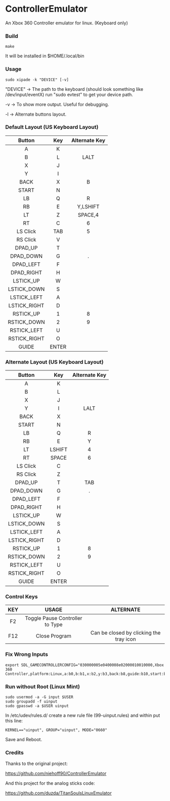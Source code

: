 # ControllerEmulator
An Xbox 360 Controller emulator for linux. (Keyboard only)

### Build

```
make
```

It will be installed in $HOME/.local/bin

### Usage

```
sudo xipade -k "DEVICE" [-v]
```

"DEVICE" -> The path to the keyboard (should look something like /dev/input/eventX)
            run "sudo evtest" to get your device path.

   -v    -> To show more output. Useful for debugging.

   -l    -> Alternate buttons layout.

### Default Layout (US Keyboard Layout)

| Button       | Key                             | Alternate Key |
|:------------:|:-------------------------------:|:-------------:|
| A            | K                               |               |
| B            | L                               | LALT          |
| X            | J                               |               |
| Y            | I                               |               |
| BACK         | X                               | B             |
| START        | N                               |               |
| LB           | Q                               | R             |
| RB           | E                               | Y,LSHIFT      |
| LT           | Z                               | SPACE,4       |
| RT           | C                               | 6             |
| LS Click     | TAB                             | 5             |
| RS Click     | V                               |               |
| DPAD_UP      | T                               |               |
| DPAD_DOWN    | G                               | .             |
| DPAD_LEFT    | F                               |               |
| DPAD_RIGHT   | H                               |               |
| LSTICK_UP    | W                               |               |
| LSTICK_DOWN  | S                               |               |
| LSTICK_LEFT  | A                               |               |
| LSTICK_RIGHT | D                               |               |
| RSTICK_UP    | 1                               | 8             |
| RSTICK_DOWN  | 2                               | 9             |
| RSTICK_LEFT  | U                               |               |
| RSTICK_RIGHT | O                               |               |
| GUIDE        | ENTER                           |               |

### Alternate Layout (US Keyboard Layout)

| Button       | Key                             | Alternate Key |
|:------------:|:-------------------------------:|:-------------:|
| A            | K                               |               |
| B            | L                               |               |
| X            | J                               |               |
| Y            | I                               | LALT          |
| BACK         | X                               |               |
| START        | N                               |               |
| LB           | Q                               | R             |
| RB           | E                               | Y             |
| LT           | LSHIFT                          | 4             |
| RT           | SPACE                           | 6             |
| LS Click     | C                               |               |
| RS Click     | Z                               |               |
| DPAD_UP      | T                               | TAB           |
| DPAD_DOWN    | G                               | .             |
| DPAD_LEFT    | F                               |               |
| DPAD_RIGHT   | H                               |               |
| LSTICK_UP    | W                               |               |
| LSTICK_DOWN  | S                               |               |
| LSTICK_LEFT  | A                               |               |
| LSTICK_RIGHT | D                               |               |
| RSTICK_UP    | 1                               | 8             |
| RSTICK_DOWN  | 2                               | 9             |
| RSTICK_LEFT  | U                               |               |
| RSTICK_RIGHT | O                               |               |
| GUIDE        | ENTER                           |               |

### Control Keys

| KEY          | USAGE                           | ALTERNATE     |
|:------------:|:-------------------------------:|:-------------:|
| F2           | Toggle Pause Controller to Type |               |
| F12          | Close Program                   | Can be closed by clicking the tray icon |

### Fix Wrong Inputs
```
export SDL_GAMECONTROLLERCONFIG="030000005e0400008e02000010010000,Xbox 360 Controller,platform:Linux,a:b0,b:b1,x:b2,y:b3,back:b8,guide:b10,start:b9,leftstick:b11,rightstick:b12,leftshoulder:b4,rightshoulder:b5,dpup:b13,dpdown:b14,dpleft:b15,dpright:b16,leftx:a0,lefty:a1,rightx:a2,righty:a3,lefttrigger:b6,righttrigger:b7,"
```

### Run without Root (Linux Mint)

```
sudo usermod -a -G input $USER
sudo groupadd -f uinput
sudo gpasswd -a $USER uinput
```

In /etc/udev/rules.d/ create a new rule file (99-uinput.rules) and within put this line:
```
KERNEL=="uinput", GROUP="uinput", MODE="0660"
```

Save and Reboot.

### Credits

Thanks to the original project:

https://github.com/niehoff90/ControllerEmulator

And this project for the analog sticks code:

https://github.com/duzda/TitanSoulsLinuxEmulator
